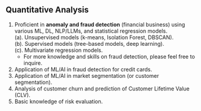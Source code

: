 ## Quantitative Analysis

1. Proficient in **anomaly and fraud detection** (financial business) using various ML, DL, NLP/LLMs, and statistical regression models. <br>
   (a). Unsupervised models (k-means, Isolation Forest, DBSCAN). <br>
   (b). Supervised models (tree-based models, deep learning). <br>
   (c). Multivariate regression models. <br>
   - For more knowledge and skills on fraud detection, please feel free to inquire. <br>
2. Application of ML/AI in fraud detection for credit cards. <br>
3. Application of ML/AI in market segmentation (or customer segmentation). <br>
4. Analysis of customer churn and prediction of Customer Lifetime Value (CLV). <br>
5. Basic knowledge of risk evaluation.
